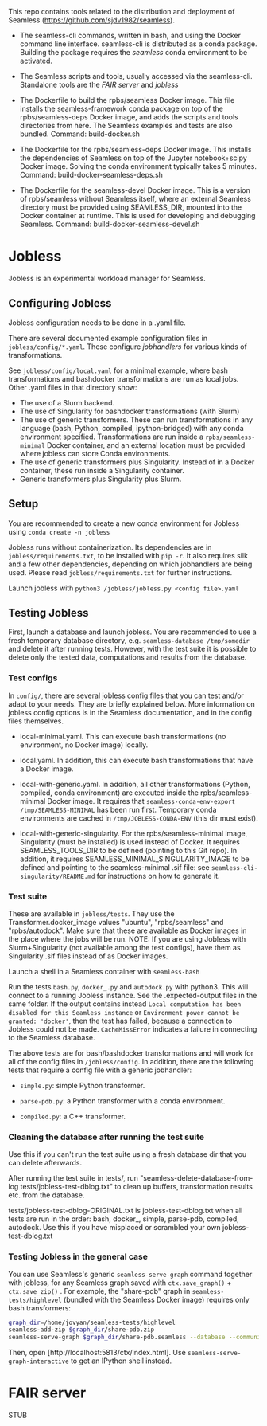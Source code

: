 This repo contains tools related to the distribution and deployment of Seamless (https://github.com/sjdv1982/seamless).

- The seamless-cli commands, written in bash, and using the Docker command line interface.
seamless-cli is distributed as a conda package. 
Building the package requires the *seamless* conda environment to be activated.


- The Seamless scripts and tools, usually accessed via the seamless-cli. Standalone tools are the *FAIR server* and *jobless*

- The Dockerfile to build the rpbs/seamless Docker image.
  This file installs the seamless-framework conda package on top of 
  the rpbs/seamless-deps Docker image, and adds the
  scripts and tools directories from here.
  The Seamless examples and tests are also bundled.
  Command: build-docker.sh

- The Dockerfile for the rpbs/seamless-deps Docker image. 
  This installs the dependencies of Seamless on top of the Jupyter notebook+scipy Docker image.
  Solving the conda environment typically takes 5 minutes.
  Command: build-docker-seamless-deps.sh

- The Dockerfile for the seamless-devel Docker image.
  This is a version of rpbs/seamless without Seamless itself,
  where an external Seamless directory must be provided using SEAMLESS_DIR, mounted into the Docker container at runtime.
  This is used for developing and debugging Seamless.
  Command: build-docker-seamless-devel.sh

# Jobless

Jobless is an experimental workload manager for Seamless.

## Configuring Jobless

Jobless configuration needs to be done in a .yaml file.

There are several documented example configuration files in `jobless/config/*.yaml`. These configure *jobhandlers* for various kinds of transformations.

See `jobless/config/local.yaml` for a minimal example, where bash transformations and bashdocker transformations are run as local jobs.
Other .yaml files in that directory show:

- The use of a Slurm backend.
- The use of Singularity for bashdocker transformations (with Slurm)
- The use of generic transformers. These can run transformations in any language (bash, Python, compiled, ipython-bridged) with any conda environment specified. Transformations are run inside a `rpbs/seamless-minimal` Docker container, and an external location
must be provided where jobless can store Conda environments.
- The use of generic transformers plus Singularity. Instead of in a Docker container, these run inside a Singularity container.
- Generic transformers plus Singularity plus Slurm.

## Setup

You are recommended to create a new conda environment for Jobless using `conda create -n jobless`

Jobless runs without containerization. Its dependencies are in `jobless/requirements.txt`, to be installed with `pip -r`. It also requires silk and a few other dependencies, depending on which jobhandlers are being used.
Please read `jobless/requirements.txt` for further instructions.

Launch jobless with `python3 /jobless/jobless.py <config file>.yaml`

## Testing Jobless

First, launch a database and launch jobless. You are recommended to use a fresh temporary database directory, e.g. `seamless-database /tmp/somedir` and delete it after running tests. However, with the test suite it is possible to delete only the tested data, computations and results from the database.

### Test configs

In `config/`, there are several jobless config files that you can test and/or adapt to your needs. They are briefly explained below. More information on jobless config options is in the Seamless documentation, and in the config files themselves.

- local-minimal.yaml. This can execute bash transformations (no environment, no Docker image) locally.

- local.yaml. In addition, this can execute bash transformations that have a Docker image.

- local-with-generic.yaml. In addition, all other transformations (Python, compiled, conda environment) are executed inside the rpbs/seamless-minimal Docker image. It requires that `seamless-conda-env-export /tmp/SEAMLESS-MINIMAL` has been run first. Temporary conda environments are cached in `/tmp/JOBLESS-CONDA-ENV` (this dir must exist).

- local-with-generic-singularity. For the rpbs/seamless-minimal image, Singularity (must be installed) is used instead of Docker. It requires SEAMLESS_TOOLS_DIR to be defined (pointing to this Git repo). In addition, it requires SEAMLESS_MINIMAL_SINGULARITY_IMAGE to be defined and pointing to the seamless-minimal .sif file: see `seamless-cli-singularity/README.md` for instructions on how to generate it.

### Test suite

These are available in `jobless/tests`. They use the Transformer.docker_image values "ubuntu", "rpbs/seamless" and "rpbs/autodock". Make sure that these are available as Docker images in the place where the jobs will be run. NOTE: If you are using Jobless with Slurm+Singularity (not available among the test configs), have them as Singularity .sif files instead of as Docker images.

Launch a shell in a Seamless container with `seamless-bash`

Run the tests `bash.py`, `docker_.py` and `autodock.py` with python3.
This will connect to a running Jobless instance.
See the .expected-output files in the same folder.
If the output contains instead `Local computation has been disabled for this Seamless instance` or `Environment power cannot be granted: 'docker'`, then the test has failed, because a connection to Jobless
could not be made. `CacheMissError` indicates a failure in connecting
to the Seamless database.

The above tests are for bash/bashdocker transformations and will work for all of the config files in `/jobless/config`. In addition, there are the following tests that require a config file with a generic jobhandler:

- `simple.py`: simple Python transformer.

- `parse-pdb.py`: a Python transformer with a conda environment.

- `compiled.py`: a C++ transformer.

### Cleaning the database after running the test suite

Use this if you can't run the test suite using a fresh database dir that you can delete afterwards.

After running the test suite in tests/, run "seamless-delete-database-from-log tests/jobless-test-dblog.txt" to clean up buffers, transformation results etc. from the database.

tests/jobless-test-dblog-ORIGINAL.txt is jobless-test-dblog.txt when all tests are run in the order: bash, docker_, simple, parse-pdb, compiled, autodock.
Use this if you have misplaced or scrambled your own jobless-test-dblog.txt 

### Testing Jobless in the general case

You can use Seamless's generic `seamless-serve-graph` command together with jobless, for any Seamless graph saved with `ctx.save_graph()` + `ctx.save_zip()` . For example, the "share-pdb" graph in `seamless-tests/highlevel` (bundled with the Seamless Docker image) requires only bash transformers:

```bash
graph_dir=/home/jovyan/seamless-tests/highlevel
seamless-add-zip $graph_dir/share-pdb.zip
seamless-serve-graph $graph_dir/share-pdb.seamless --database --communion --ncores 0
```

Then, open [http://localhost:5813/ctx/index.html]. 
Use `seamless-serve-graph-interactive` to get an IPython shell instead.

# FAIR server

STUB
